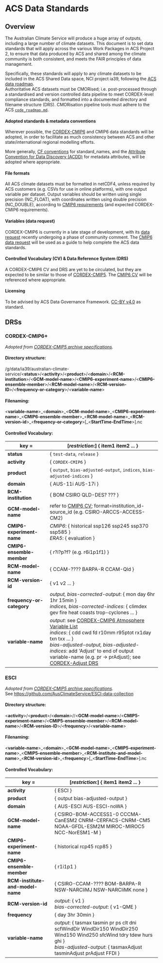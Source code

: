 # ACS Data Standards

## Overview
The Australian Climate Service will produce a huge array of outputs, including a large number of climate datasets. 
This document is to set data standards that will apply across the various Work Packages in ACS Project 2, 
to ensure that data produced by ACS and shared among the climate community is both consistent, and meets the FAIR principles of data management.

Specifically, these standards will apply to any climate datasets to be included in the ACS Shared Data space, NCI project ia39, 
following the [ACS data roadmap](data_roadmap.md).  
Authoritative ACS datasets must be CMORised; i.e. post-processed through a standardised and version controlled 
data pipeline to meet CORDEX-level compliance standards, and formatted into a documented directory and filename structure (DRS).
CMORisation pipeline tools must adhere to the ACS [`code_roadmap.md`](code_roadmap.md).

#### Adopted standards & metadata conventions
Wherever possible, the [CORDEX-CMIP6](https://cordex.org/wp-content/uploads/2021/05/CORDEX-CMIP6_exp_design_RCM.pdf) and CMIP6 data standards will be adopted, 
in order to facilitate as much consistency between ACS and other state/international regional modelling efforts.

More generally, [CF conventions](https://cfconventions.org/Data/cf-standard-names/77/build/cf-standard-name-table.html) for standard_names,
and the [Attribute Convention for Data Discovery (ACDD)](https://wiki.esipfed.org/Attribute_Convention_for_Data_Discovery_1-3) for metadata attributes, 
will be adopted where appropriate.

#### File formats
All ACS climate datasets must be formatted in netCDF4, unless required by ACS customers (e.g. CSVs for use in online platforms), 
with one output variable per dataset. Output variables should be written using single precision (NC_FLOAT), with coordinates written 
using double precision (NC_DOUBLE), according to [CMIP6 requirements](https://docs.google.com/document/d/1os9rZ11U0ajY7F8FWtgU4B49KcB59aFlBVGfLC4ahXs/edit) 
(and expected CORDEX-CMIP6 requirements).

#### Variables (data request)
CORDEX-CMIP6 is currently in a late stage of development, with its [data request](https://cordex.org/wp-content/uploads/2021/09/CORDEX_CMIP6_Data_Request_Atmos_v1.xlsx-Atmos.pdf)
recently undergoing a phase of community comment.
The [CMIP6 data request](http://clipc-services.ceda.ac.uk/dreq/index.html) will be used as a guide to help complete the ACS data standards.

#### Controlled Vocabulary (CV) & Data Reference System (DRS)
A CORDEX-CMIP6 CV and DRS are yet to be circulated, but they are expected to be similar to those of [CORDEX-CMIP5](https://is-enes-data.github.io/cordex_archive_specifications.pdf).
The [CMIP6 CV](https://docs.google.com/document/d/1h0r8RZr_f3-8egBMMh7aqLwy3snpD6_MrDz1q8n5XUk/edit) will be referenced where appropriate.

#### Licensing 
To be advised by ACS Data Governance Framework. [CC-BY v4.0](https://creativecommons.org/licenses/by/4.0/) as standard.

## DRSs

### CORDEX-CMIP6+
*Adopted from [CORDEX-CMIP5 archive specifications](http://is-enes-data.github.io/cordex_archive_specifications.pdf).*

#### Directory structure:  

/g/data/ia39/australian-climate-service/\<**status**\>/\<**activity**\>/\<**product**\>/\<**domain**\>/\<**RCM-institution**\>/\<**GCM-model-name**\>/\<**CMIP6-experiment-name**\>/\<**CMIP6-ensemble-member**\>/\<**RCM-model-name**\>/\<**RCM-version-ID**\>/\<**frequency-or-category**\>/\<**variable-name**>

#### Filenaming:  

\<**variable-name**\>\_\<**domain**\>\_\<**GCM-model-name**\>\_\<**CMIP6-experiment-name**\>\_\<**CMIP6-ensemble-member**\>\_\<**RCM-model-name**\>\_\<**RCM-version-id**\>\_\<**frequency-or-category**\>[\_\<**StartTime-EndTime**\>].nc
  
#### Controlled Vocabulary:

| **key** = | [*restriction*:] { item1 item2 ... }  |
| ------------ | ------------ | 
| **status** | { `test-data`, `release` }  |
| **activity** | { `CORDEX-CMIP6` }  |
| **product** | { `output`, `bias-adjusted-output`, `indices`, `bias-adjusted-indices` }  |
| **domain** | { AUS-11i AUS-17i  }  |
|  **RCM-institution** | { BOM CSIRO QLD-DES? ??? }  |
|**GCM-model-name** | refer to [CMIP6 CV](https://github.com/WCRP-CMIP/CMIP6_CVs/blob/master/CMIP6_source_id.json); format=institution_id-source_id (e.g. CSIRO-ARCCS-ACCESS-CM2) |
| **CMIP6-experiment-name** | *CMIP6*: { historical ssp126 ssp245 ssp370 ssp585 } <br/> *ERA5*: { evaluation }  |
| **CMIP6-ensemble-member** | { r?i?p?f? (e.g. r6i1p1f1) } |
| **RCM-model-name** | { CCAM-???? BARPA-R CCAM-Qld }  |
| **RCM-version-id** | { v1 v2 ... }  |
| **frequency-or-category** | *output, bias-corrected-output*: { mon day 6hr 1hr 15min } <br/> *indices, bias-corrected-indices*: { climdex gev fire heat coasts trop-cyclones ... } |
| **variable-name** | *output*: see [CORDEX-CMIP6 Atmosphere Variable List](https://docs.google.com/spreadsheets/d/1qUauozwXkq7r1g-L4ALMIkCNINIhhCPx/edit#gid=1672965248) <br/> *indices*: { cdd cwd fd r10mm r95ptot rx1day txn txx ... } <br/> *bias-adjusted-output, bias-adjusted-indices*: add 'Adjust' to end of output variable-name (e.g. pr -> prAdjust); see [CORDEX-Adjust DRS](http://is-enes-data.github.io/CORDEX_adjust_drs.pdf) |

### ESCI
*Adopted from [CORDEX-CMIP5 archive specifications](http://is-enes-data.github.io/cordex_archive_specifications.pdf).*  
See https://github.com/AusClimateService/ESCI-data-collection

#### Directory structure:  

\<**activity**\>/\<**product**\>/\<**domain**\>//\<**GCM-model-name**\>/\<**CMIP5-experiment-name**\>/\<**CMIP5-ensemble-member**\>/\<**RCM-model-name**\>/\<**RCM-version-ID**\>/\<**frequency**\>/\<**variable-name**>

#### Filenaming:  

\<**variable-name**\>\_\<**domain**\>\_\<**GCM-model-name**\>\_\<**CMIP5-experiment-name**\>\_\<**CMIP5-ensemble-member**\>\_\<**RCM-institute-and-model-name**\>\_\<**RCM-version-id**\>\_\<**frequency**\>[\_\<**StartTime-EndTime**\>].nc
  
#### Controlled Vocabulary:

| **key** = | [*restriction*:] { item1 item2 ... }  |
| ------------ | ------------ | 
| **activity** | { ESCI }  |
| **product** | { output bias-adjusted-output }  |
| **domain** | { AUS-ESCI AUS-ESCI-noWA }  |
|**GCM-model-name** | { CSIRO-BOM-ACCESS1-0 CCCMA-CanESM2 CNRM-CERFACS-CNRM-CM5 NOAA-GFDL-ESM2M MIROC-MIROC5 NCC-NorESM1-M }  |
| **CMIP6-experiment-name** | { historical rcp45 rcp85 } |
| **CMIP6-ensemble-member** | { r1i1p1 } |
| **RCM-institute-and-model-name** | { CSIRO-CCAM-???? BOM-BARPA-R NSW-NARCliMJ NSW-NARCliMK none }  |
| **RCM-version-id** | *output*: { v1 } <br/> *bias-corrected-output*: { v1-QME }  |
| **frequency** | { day 3hr 30min } |
| **variable-name** | *output*: { tasmax tasmin pr ps clt dni scfWindDir WindDir150 WindDir250 Wind150 Wind250 sfcWind tdry tdew hurs ghi } <br/> *bias-adjusted-output*: { tasmaxAdjust tasminAdjust prAdjust FFDI } |

